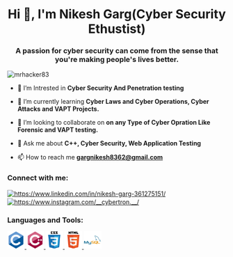 <h1 align="center">Hi 👋, I'm Nikesh Garg(Cyber Security Ethustist)</h1>
<h3 align="center">A passion for cyber security can come from the sense that you're making people's lives better.</h3>

<p align="left"> <img src="https://komarev.com/ghpvc/?username=mrhacker83&label=Profile%20views&color=0e75b6&style=flat" alt="mrhacker83" /> </p>

- 🔭 I’m Intrested in **Cyber Security And Penetration testing**

- 🌱 I’m currently learning **Cyber Laws and Cyber Operations, Cyber Attacks and VAPT Projects.**

- 👯 I’m looking to collaborate on **on any Type of Cyber Opration Like Forensic and VAPT testing.**

- 💬 Ask me about **C++, Cyber Security, Web Application Testing**

- 📫 How to reach me **gargnikesh8362@gmail.com**

<h3 align="left">Connect with me:</h3>
<p align="left">
<a href="https://linkedin.com/in/https://www.linkedin.com/in/nikesh-garg-361275151/" target="blank"><img align="center" src="https://raw.githubusercontent.com/rahuldkjain/github-profile-readme-generator/master/src/images/icons/Social/linked-in-alt.svg" alt="https://www.linkedin.com/in/nikesh-garg-361275151/" height="30" width="40" /></a>
<a href="https://instagram.com/https://www.instagram.com/__cybertron.__/" target="blank"><img align="center" src="https://raw.githubusercontent.com/rahuldkjain/github-profile-readme-generator/master/src/images/icons/Social/instagram.svg" alt="https://www.instagram.com/__cybertron.__/" height="30" width="40" /></a>
</p>

<h3 align="left">Languages and Tools:</h3>
<p align="left"> <a href="https://www.cprogramming.com/" target="_blank" rel="noreferrer"> <img src="https://raw.githubusercontent.com/devicons/devicon/master/icons/c/c-original.svg" alt="c" width="40" height="40"/> </a> <a href="https://www.w3schools.com/cpp/" target="_blank" rel="noreferrer"> <img src="https://raw.githubusercontent.com/devicons/devicon/master/icons/cplusplus/cplusplus-original.svg" alt="cplusplus" width="40" height="40"/> </a> <a href="https://www.w3schools.com/css/" target="_blank" rel="noreferrer"> <img src="https://raw.githubusercontent.com/devicons/devicon/master/icons/css3/css3-original-wordmark.svg" alt="css3" width="40" height="40"/> </a> <a href="https://www.w3.org/html/" target="_blank" rel="noreferrer"> <img src="https://raw.githubusercontent.com/devicons/devicon/master/icons/html5/html5-original-wordmark.svg" alt="html5" width="40" height="40"/> </a> <a href="https://www.mysql.com/" target="_blank" rel="noreferrer"> <img src="https://raw.githubusercontent.com/devicons/devicon/master/icons/mysql/mysql-original-wordmark.svg" alt="mysql" width="40" height="40"/> </a> </p>

